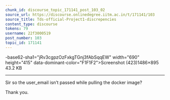 ```yaml
---
chunk_id: discourse_topic_171141_post_103_02
source_url: https://discourse.onlinedegree.iitm.ac.in/t/171141/103
source_title: Tds-official-Project1-discrepencies
content_type: discourse
tokens: 79
username: 22f3000519
post_number: 103
topic_id: 171141
---
```


-base62-sha1="jRv3cgpzOzFxkgTGnj3fAbSqqEW" width="690" height="415" data-dominant-color="F1F1F2">Screenshot (423)1486×895 43.2 KB

---

Sir so the user_email isn’t passed while pulling the docker image?

Thank you.
